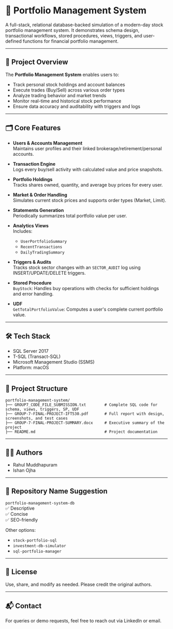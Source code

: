 # 🧾 Portfolio Management System

A full-stack, relational database-backed simulation of a modern-day stock portfolio management system. It demonstrates schema design, transactional workflows, stored procedures, views, triggers, and user-defined functions for financial portfolio management.

---

## 🚀 Project Overview

The **Portfolio Management System** enables users to:
- Track personal stock holdings and account balances
- Execute trades (Buy/Sell) across various order types
- Analyze trading behavior and market trends
- Monitor real-time and historical stock performance
- Ensure data accuracy and auditability with triggers and logs

---

## 🗂️ Core Features

- **Users & Accounts Management**  
  Maintains user profiles and their linked brokerage/retirement/personal accounts.

- **Transaction Engine**  
  Logs every buy/sell activity with calculated value and price snapshots.

- **Portfolio Holdings**  
  Tracks shares owned, quantity, and average buy prices for every user.

- **Market & Order Handling**  
  Simulates current stock prices and supports order types (Market, Limit).

- **Statements Generation**  
  Periodically summarizes total portfolio value per user.

- **Analytics Views**  
  Includes:
  - `UserPortfolioSummary`  
  - `RecentTransactions`  
  - `DailyTradingSummary`

- **Triggers & Audits**  
  Tracks stock sector changes with an `SECTOR_AUDIT` log using INSERT/UPDATE/DELETE triggers.

- **Stored Procedure**  
  `BuyStock`: Handles buy operations with checks for sufficient holdings and error handling.

- **UDF**  
  `GetTotalPortfolioValue`: Computes a user's complete current portfolio value.

---

## 🛠️ Tech Stack

- SQL Server 2017
- T-SQL (Transact-SQL)
- Microsoft Management Studio (SSMS)
- Platform: macOS

---

## 📁 Project Structure

```
portfolio-management-system/
├── GROUP7_CODE_FILE_SUBMISSION.txt        # Complete SQL code for schema, views, triggers, SP, UDF
├── GROUP-7-FINAL-PROJECT-IFT530.pdf       # Full report with design, screenshots, and test cases
├── GROUP-7-FINAL-PROJECT-SUMMARY.docx     # Executive summary of the project
├── README.md                              # Project documentation
```

---

## 👨‍💻 Authors

- Rahul Muddhapuram  
- Ishan Ojha

---

## 📌 Repository Name Suggestion

`portfolio-management-system-db`  
✅ Descriptive  
✅ Concise  
✅ SEO-friendly

Other options:
- `stock-portfolio-sql`
- `investment-db-simulator`
- `sql-portfolio-manager`

---

## 📄 License

Use, share, and modify as needed. Please credit the original authors.

---

## 📬 Contact

For queries or demo requests, feel free to reach out via LinkedIn or email.
